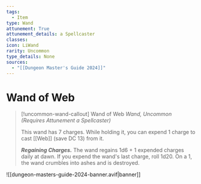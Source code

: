 ```yaml
---
tags:
  - Item
type: Wand
attunement: True
attunement_details: a Spellcaster
classes:
icon: LiWand
rarity: Uncommon
type_details: None
sources: 
  - "[[Dungeon Master's Guide 2024]]"
---
```

# Wand of Web
>[!uncommon-wand-callout] Wand of Web
>_Wand, Uncommon (Requires Attunement a Spellcaster)_
>
>This wand has 7 charges. While holding it, you can expend 1 charge to cast [[Web]] (save DC 13) from it.
>
>**_Regaining Charges._** The wand regains 1d6 + 1 expended charges daily at dawn. If you expend the wand's last charge, roll 1d20. On a 1, the wand crumbles into ashes and is destroyed.
>


![[dungeon-masters-guide-2024-banner.avif|banner]]